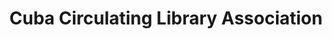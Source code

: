 ---
layout: repo
title: "Cuba Circulating Library Association"
id: 19530
permalink: repos/19530/
---